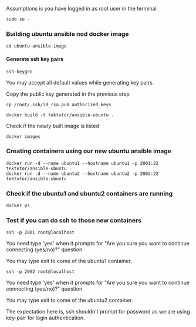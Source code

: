 Assumptions is you have logged in as root user in the terminal
```
sudo su -
```

### Building ubuntu ansible nod docker image
```
cd ubuntu-ansible-image
```
#### Generate ssh key pairs
```
ssh-keygen
```
You may accept all default values while generating key pairs.

Copy the public key generated in the previous step
```
cp /root/.ssh/id_rsa.pub authorized_keys
```

```
docker build -t tektutor/ansible-ubuntu .
```

Check if the newly built image is listed
```
docker images
```

### Creating containers using our new ubuntu ansible image
```
docker run -d --name ubuntu1 --hostname ubuntu1 -p 2001:22 tektutor/ansible-ubuntu
docker run -d --name ubuntu2 --hostname ubuntu2 -p 2002:22 tektutor/ansible-ubuntu
```

### Check if the ubuntu1 and ubuntu2 containers are running
```
docker ps
```

### Test if you can do ssh to those new containers
```
ssh -p 2001 root@localhost
```
You need type 'yes' when it prompts for "Are you sure you want to continue connecting (yes/no)?" question.

You may type exit to come of the ubuntu1 container.

```
ssh -p 2002 root@localhost
```
You need type 'yes' when it prompts for "Are you sure you want to continue connecting (yes/no)?" question.

You may type exit to come of the ubuntu2 container.


The expectation here is, ssh shouldn't prompt for password as we are using key-pair for login authentication.

